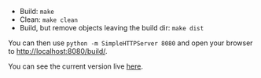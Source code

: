 - Build: `make`
- Clean: `make clean`
- Build, but remove objects leaving the build dir: `make dist`

You can then use `python -m SimpleHTTPServer 8080` and open your browser to [http://localhost:8080/build/](http://localhost:8080/build/).

You can see the current version live [here](https://latte.tfaieta.now.sh/).
